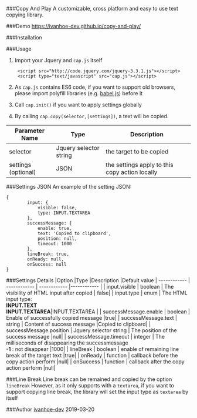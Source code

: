 ###Copy And Play
A customizable, cross platform and easy to use text copying library.

###Demo
https://ivanhoe-dev.github.io/copy-and-play/

###Installation


###Usage
1. Import your Jquery and `cap.js` itself

        <script src="http://code.jquery.com/jquery-3.3.1.js"></script>
        <script type="text/javascript" src="cap.js"></script>
	
2. As `cap.js` contains ES6 code, if you want to support old browsers, please import polyfill libraries (e.g. [babel.js](https://github.com/babel/babel "babel.js")) before it

3. Call `cap.init()` if you want to apply settings globally

4. By calling `cap.copy(selector,[settings])`, a text will be copied.

|  Parameter Name |Type   |Description|
| ------------ | ------------ | ------------ |
| selector  | Jquery selector string   |the target to be copied|
|  settings (optional) |  JSON |the settings apply to this copy action locally|

###Settings JSON
An example of the setting JSON:

    {
			input: {
                visible: false,
                type: INPUT.TEXTAREA
            },
            successMessage: {
                enable: true,
                text: 'Copied to clipboard',
                position: null,
                timeout: 1000
            },
            lineBreak: true,
            onReady: null,
            onSuccess: null
	}

###Settings Details
|Option   |Type   |Description   |Default value
| ------------ | ------------ | ------------ |------------ |
|  input.visible | boolean  | The visibility of HTML input after copied  | false|
| input.type  |  enum  | The HTML input type: **<br></br-1>INPUT.TEXT  <br></br-1> INPUT.TEXTAREA**|INPUT.TEXTAREA |
|  successMessage.enable |  boolean | Enable of successfully copied message  |true|
| successMessage.text  | string   | Content of success message  |Copied to clipboard|
|  successMessage.position | Jquery selector string  | The position of the success message  |null|
| successMessage.timeout  | integer  |  The milliseconds of disappearing the successmessage <br></br-1>**-1** : not disappear |1000|
|  lineBreak |  boolean | enable of remaining line break of the  target text |true|
|  onReady |  function | callback before the copy action perform  |null|
|  onSuccess |  function | callback after the copy action perform   |null|

###Line Break
Line break can be remained and copied by the option `lineBreak`
However, as it only supports with a `textarea`, if you want to support copying line break, the library will set the input type as `textarea` by itself

###Author
[ivanhoe-dev](https://github.com/ivanhoe-dev "ivanhoe-dev") 
2019-03-20
